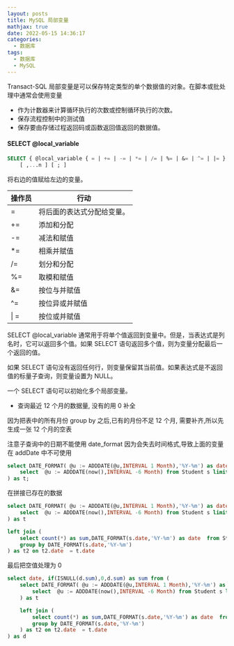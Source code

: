 ```yaml
---
layout: posts
title: MySQL 局部变量
mathjax: true
date: 2022-05-15 14:36:17
categories:
  - 数据库
tags:
  - 数据库
  - MySQL
---
```


Transact-SQL 局部变量是可以保存特定类型的单个数据值的对象。在脚本或批处理中通常会使用变量

- 作为计数器来计算循环执行的次数或控制循环执行的次数。
- 保存流程控制中的测试值
- 保存要由存储过程返回码或函数返回值返回的数据值。

#### SELECT @local_variable

```sql
SELECT { @local_variable { = | += | -= | *= | /= | %= | &= | ^= | |= } expression }
    [ ,...n ] [ ; ]
```

将右边的值赋给左边的变量。

| 操作员 | 行动                       |
| ------ | -------------------------- |
| =      | 将后面的表达式分配给变量。 |
| +=     | 添加和分配                 |
| -=     | 减法和赋值                 |
| \*=    | 相乘并赋值                 |
| /=     | 划分和分配                 |
| %=     | 取模和赋值                 |
| &=     | 按位与并赋值               |
| ^=     | 按位异或并赋值             |
| \| =   | 按位或并赋值               |

SELECT @local_variable 通常用于将单个值返回到变量中。但是，当表达式是列名时，它可以返回多个值。如果 SELECT 语句返回多个值，则为变量分配最后一个返回的值。

如果 SELECT 语句没有返回任何行，则变量保留其当前值。如果表达式是不返回值的标量子查询，则变量设置为 NULL。

一个 SELECT 语句可以初始化多个局部变量。

- 查询最近 12 个月的数据量, 没有的用 0 补全

因为把表中的所有月份 group by 之后,已有的月份不足 12 个月, 需要补齐,所以先生成一张 12 个月的空表

注意子查询中的日期不能使用 date_format 因为会失去时间格式,导致上面的变量在 addDate 中不可使用

```sql
select DATE_FORMAT( @u := ADDDATE(@u,INTERVAL 1 Month),'%Y-%m') as date from (
	select  @u := ADDDATE(now(),INTERVAL -6 Month) from Student s limit 12
) as t;
```

在拼接已存在的数据

```sql
select DATE_FORMAT( @u := ADDDATE(@u,INTERVAL 1 Month),'%Y-%m') as date from (
	select  @u := ADDDATE(now(),INTERVAL -6 Month) from Student s limit 12
) as t

left join (
	select count(*) as sum,DATE_FORMAT(s.date,'%Y-%m') as date  from Student s
	group by DATE_FORMAT(s.date,'%Y-%m')
) as t2 on t2.date  = t.date
```

最后把空值处理为 0

```sql
select date, if(ISNULL(d.sum),0,d.sum) as sum from (
	select DATE_FORMAT( @u := ADDDATE(@u,INTERVAL 1 Month),'%Y-%m') as date from (
		select  @u := ADDDATE(now(),INTERVAL -6 Month) from Student s limit 12
	) as t

	left join (
		select count(*) as sum,DATE_FORMAT(s.date,'%Y-%m') as date  from Student s
		group by DATE_FORMAT(s.date,'%Y-%m')
	) as t2 on t2.date  = t.date
) as d
```

